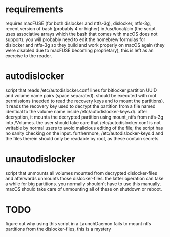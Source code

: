 # requirements

requires macFUSE (for both dislocker and ntfs-3g), dislocker, ntfs-3g, recent version of bash (probably 4 or higher) in /usr/local/bin (the script uses associative arrays which the bash that comes with macOS does not support). you will probably need to edit the homebrew formulas for dislocker and ntfs-3g so they build and work properly on macOS again (they were disabled due to macFUSE becoming proprietary), this is left as an exercise to the reader.

# autodislocker

script that reads /etc/autodislocker.conf lines for bitlocker partition UUID and volume name pairs (space separated). should be executed with root permissions (needed to read the recovery keys and to mount the partitions). it reads the recovery key used to decrypt the partition from a file named identical to the volume name inside /etc/autodislocker-keys.d/. after decryption, it mounts the decrypted partition using mount_ntfs from ntfs-3g into /Volumes. the user should take care that /etc/autodislocker.conf is not writable by normal users to avoid malicious editing of the file; the script has no sanity checking on the input. furthermore, /etc/autodislocker-keys.d and the files therein should only be readable by root, as these contain secrets.

# unautodislocker

script that unmounts all volumes mounted from decrypted dislocker-files and afterwards unmounts those dislocker-files. the latter operation can take a while for big partitions. you normally shouldn't have to use this manually, macOS should take care of unmounting all of these on shutdown or reboot.

# TODO

figure out why using this script in a LaunchDaemon fails to mount ntfs partitions from the dislocker-files, this is a mystery

